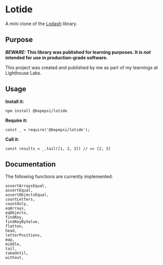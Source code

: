 # Lotide

A mini clone of the [Lodash](https://lodash.com) library.

## Purpose

**_BEWARE:_ This library was published for learning purposes. It is _not_ intended for use in production-grade software.**

This project was created and published by me as part of my learnings at Lighthouse Labs. 

## Usage

**Install it:**

`npm install @bopepsi/lotide`

**Require it:**

`const _ = require('@bopepsi/lotide');`

**Call it:**

`const results = _.tail([1, 2, 3]) // => [2, 3]`

## Documentation

The following functions are currently implemented:

    assertArraysEqual,
    assertEqual,
    assertObjectsEqual,
    countLetters,
    countOnly,
    eqArrays,
    eqObjects,
    findKey,
    findKeyByValue,
    flatten,
    head,
    letterPositions,
    map,
    middle,
    tail,
    takeUntil,
    without,